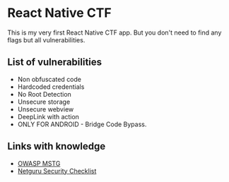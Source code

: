 # React Native CTF
This is my very first React Native CTF app. But you don't need to find any flags but all vulnerabilities. 

## List of vulnerabilities 
* Non obfuscated code
* Hardcoded credentials
* No Root Detection
* Unsecure storage
* Unsecure webview
* DeepLink with action
* ONLY FOR ANDROID - Bridge Code Bypass.

## Links with knowledge
* [OWASP MSTG](https://github.com/OWASP/owasp-mstg) 
* [Netguru Security Checklist](https://github.com/netguru/mobile-security-checklist/releases/tag/1.0) 
